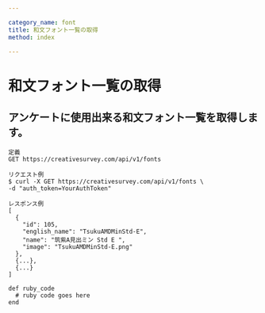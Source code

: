 ```yaml
---

category_name: font
title: 和文フォント一覧の取得
method: index

---
```


# 和文フォント一覧の取得

## アンケートに使用出来る和文フォント一覧を取得します。

~~~
定義
GET https://creativesurvey.com/api/v1/fonts

リクエスト例
$ curl -X GET https://creativesurvey.com/api/v1/fonts \
-d "auth_token=YourAuthToken"

レスポンス例
[
  {
    "id": 105,
    "english_name": "TsukuAMDMinStd-E",
    "name": "筑紫A見出ミン Std E ",
    "image": "TsukuAMDMinStd-E.png"
  },
  {...},
  {...}
]
~~~

 
~~~
def ruby_code
  # ruby code goes here
end
~~~

　
　
